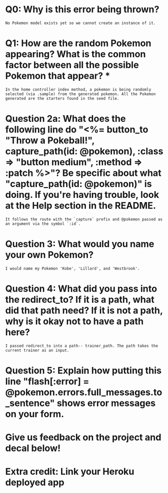# Q0: Why is this error being thrown?
	No Pokemon model exists yet so we cannot create an instance of it.
# Q1: How are the random Pokemon appearing? What is the common factor between all the possible Pokemon that appear? *
	In the home controller index method, a pokemon is being randomly selected (via .sample) from the generated pokemon. All the Pokemon generated are the starters found in the seed file.
# Question 2a: What does the following line do "<%= button_to "Throw a Pokeball!", capture_path(id: @pokemon), :class => "button medium", :method => :patch %>"? Be specific about what "capture_path(id: @pokemon)" is doing. If you're having trouble, look at the Help section in the README.
	It follows the route with the `capture` prefix and @pokemon passed as an argument via the symbol `:id`.
# Question 3: What would you name your own Pokemon?
	I would name my Pokemon 'Kobe', 'Lillard', and 'Westbrook'.
# Question 4: What did you pass into the redirect_to? If it is a path, what did that path need? If it is not a path, why is it okay not to have a path here?
	I passed redirect_to into a path-- trainer_path. The path takes the current trainer as an input.
# Question 5: Explain how putting this line "flash[:error] = @pokemon.errors.full_messages.to_sentence" shows error messages on your form.

# Give us feedback on the project and decal below!

# Extra credit: Link your Heroku deployed app
